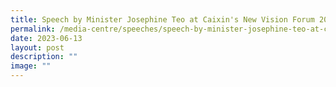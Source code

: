 ```yaml
---
title: Speech by Minister Josephine Teo at Caixin's New Vision Forum 2023
permalink: /media-centre/speeches/speech-by-minister-josephine-teo-at-caixin-asia-new-vision-forum/
date: 2023-06-13
layout: post
description: ""
image: ""
---
```

